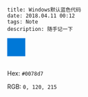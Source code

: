```
title: Windows默认蓝色代码
date: 2018.04.11 00:12
tags: Note
description: 随手记一下
```

<div style="background:#0078d7;width:3em;height:3em"></div>
<br>

Hex: `#0078d7`

RGB: `0, 120, 215`
